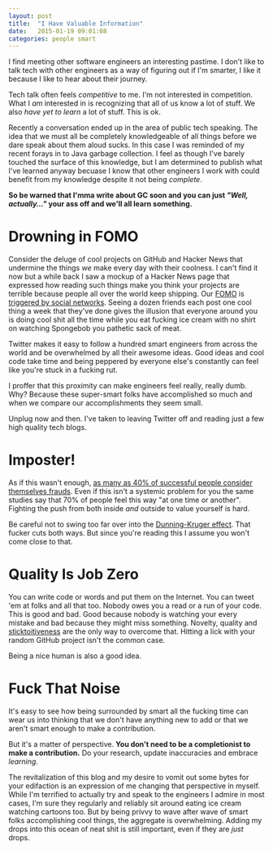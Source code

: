 ```yaml
---
layout: post
title:  "I Have Valuable Information"
date:   2015-01-19 09:01:08
categories: people smart
---
```


I find meeting other software engineers an interesting pastime. I don't like to talk tech with other engineers as a way of figuring out if I'm smarter, I like it because I like to hear about their journey.

Tech talk often feels *competitive* to me. I'm not interested in competition. What I *am* interested in is recognizing that all of us know a lot of stuff. We also *have yet to learn* a lot of stuff. This is ok.

Recently a conversation ended up in the area of public tech speaking. The idea that we must all be completely knowledgeable of all things before we dare speak about them aloud sucks. In this case I was reminded of my recent forays in to Java garbage collection. I feel as though I've barely touched the surface of this knowledge, but I am determined to publish what I've learned anyway becuase I know that other engineers I work with could benefit from my knowledge despite it not being *complete*.

**So be warned that I'mma write about GC soon and you can just *"Well, actually…"* your ass off and we'll all learn something.**

# Drowning in FOMO

Consider the deluge of cool projects on GitHub and Hacker News that undermine the things *we* make every day with their coolness. I can't find it now but a while back I saw a mockup of a Hacker News page that expressed how reading such things make you think your projects are terrible because people all over the world keep shipping. Our [FOMO](http://en.wikipedia.org/wiki/Fear_of_missing_out) is [triggered by social networks](http://www.nytimes.com/2011/04/10/business/10ping.html?_r=0). Seeing a dozen friends each post one cool thing a week that they've done gives the illusion that everyone around you is doing cool shit all the time while you eat fucking ice cream with no shirt on watching Spongebob you pathetic sack of meat.

Twitter makes it easy to follow a hundred smart engineers from across the world and be overwhelmed by all their awesome ideas. Good ideas and cool code take time and being peppered by everyone else's constantly can feel like you're stuck in a fucking rut.

I proffer that this proximity can make engineers feel really, really dumb. Why? Because these super-smart folks have accomplished so much and when we compare our accomplishments they seem small.

Unplug now and then. I've taken to leaving Twitter off and reading just a few high quality tech blogs.

# Imposter!

As if this wasn't enough, [as many as 40% of successful people consider themselves frauds](http://en.wikipedia.org/wiki/Impostor_syndrome#Prevalence). Even if this isn't a systemic problem for you the same studies say that 70% of people feel this way "at one time or another". Fighting the push from both inside *and* outside to value yourself is hard.

Be careful not to swing too far over into the [Dunning-Kruger effect](http://en.wikipedia.org/wiki/Dunning%E2%80%93Kruger_effect). That fucker cuts both ways. But since you're reading this I assume you won't come close to that.

# Quality Is Job Zero

You can write code or words and put them on the Internet. You can tweet 'em at folks and all that too. Nobody owes you a read or a run of your code. This is good and bad. Good because nobody is watching your every mistake and bad because they might miss something. Novelty, quality and [sticktoitiveness](http://www.merriam-webster.com/dictionary/stick-to-itiveness) are the only way to overcome that. Hitting a lick with your random GitHub project isn't the common case.

Being a nice human is also a good idea.

# Fuck That Noise

It's easy to see how being surrounded by smart all the fucking time can wear us into thinking that we don't have anything new to add or that we aren't smart enough to make a contribution.

But it's a matter of perspective. **You don't need to be a completionist to make a contribution.** Do your research, update inaccuracies and embrace *learning*.

The revitalization of this blog and my desire to vomit out some bytes for your edifaction is an expression of me changing that perspective in myself. While I'm terrified to actually try and speak to the engineers I admire in most cases, I'm sure they regularly and reliably sit around eating ice cream watching cartoons too. But by being privvy to wave after wave of smart folks accomplishing cool things, the aggregate is overwhelming. Adding my drops into this ocean of neat shit is still important, even if they are *just* drops.
